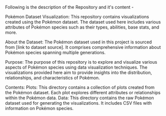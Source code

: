 Following is the description of the Repository and it's content -

Pokémon Dataset Visualization:
This repository contains visualizations created using the Pokémon dataset. The dataset used here includes various attributes of Pokémon species such as their types, abilities, base stats, and more.

About the Dataset:
The Pokémon dataset used in this project is sourced from [link to dataset source]. It comprises comprehensive information about Pokémon species spanning multiple generations.

Purpose:
The purpose of this repository is to explore and visualize various aspects of Pokémon species using data visualization techniques. The visualizations provided here aim to provide insights into the distribution, relationships, and characteristics of Pokémon.

Contents:
Plots: This directory contains a collection of plots created from the Pokémon dataset. Each plot explores different attributes or relationships within the Pokémon data.
Data: This directory contains the raw Pokémon dataset used for generating the visualizations. It includes CSV files with information on Pokémon species.

